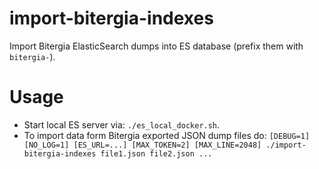# import-bitergia-indexes
Import Bitergia ElasticSearch dumps into ES database (prefix them with `bitergia-`).

# Usage

- Start local ES server via: `./es_local_docker.sh`.
- To import data form Bitergia exported JSON dump files do: `[DEBUG=1] [NO_LOG=1] [ES_URL=...] [MAX_TOKEN=2] [MAX_LINE=2048] ./import-bitergia-indexes file1.json file2.json ...`
